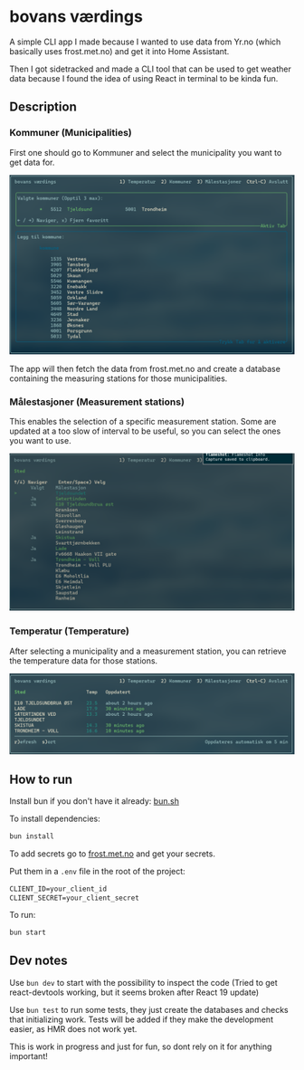 # bovans værdings

A simple CLI app I made because I wanted to use data from Yr.no
(which basically uses frost.met.no) and get it into Home Assistant.

Then I got sidetracked and made a CLI tool that can be used to get weather data
because I found the idea of using React in terminal to be kinda fun.

## Description

### Kommuner (Municipalities)

First one should go to Kommuner and select the municipality you want to get data for.

![Kommuner](./docs/kommuner.png)

The app will then fetch the data from frost.met.no and create a database
containing the measuring stations for those municipalities.

### Målestasjoner (Measurement stations)

This enables the selection of a specific measurement station.
Some are updated at a too slow of interval to be useful, so you can select
the ones you want to use.

![Stasjoner](./docs/stasjoner.png)

### Temperatur (Temperature)

After selecting a municipality and a measurement station, you can
retrieve the temperature data for those stations.

![Temperatur](./docs/temperatur.png)

## How to run

Install bun if you don't have it already:
[bun.sh](https://bun.sh/)

To install dependencies:

```bash
bun install
```

To add secrets go to [frost.met.no](https://frost.met.no/auth/requestCredentials.html)
and get your secrets.

Put them in a `.env` file in the root of the project:

```config
CLIENT_ID=your_client_id
CLIENT_SECRET=your_client_secret
```

To run:

```bash
bun start
```

## Dev notes

Use `bun dev` to start with the possibility to inspect the code
(Tried to get react-devtools working, but it seems broken after React 19 update)

Use `bun test` to run some tests, they just create the databases
and checks that initializing work. Tests will be added if they make the development
easier, as HMR does not work yet.

This is work in progress and just for fun, so dont rely on it for anything important!
